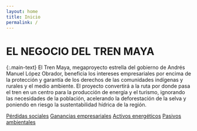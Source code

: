 ```yaml
---
layout: home
title: Inicio
permalink: /
---
```


# EL NEGOCIO DEL TREN MAYA

{:.main-text}
El Tren Maya, megaproyecto estrella del gobierno de Andrés Manuel López Obrador, beneficia los intereses empresariales por encima de la protección y garantía de los derechos de las comunidades indígenas y rurales y el medio ambiente.
El proyecto convertirá a la ruta por donde pasa el tren en un centro para la producción de energía y el turismo, ignorando las necesidades de la población, acelerando la deforestación de la selva y poniendo en riesgo la sustentabilidad hídrica de la región.

[Pérdidas sociales](/reportajes/)
[Ganancias empresariales](/quienes-ganan/)
[Activos energéticos](/duenos-de-las-vias/)
[Pasivos ambientales](https://poderlatam.org/2020/12/la-amenaza-maya-el-tren-y-la-inmobiliaria/)
